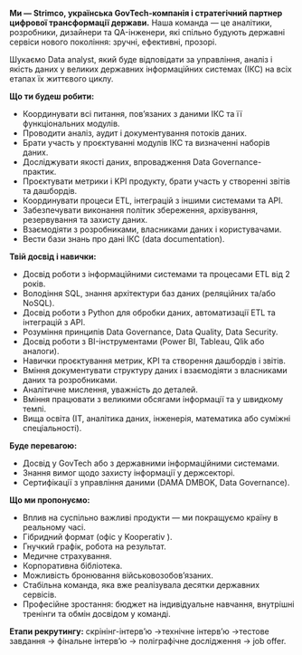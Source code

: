 **Ми — Strimco, українська GovTech-компанія і стратегічний партнер цифрової
трансформації держави.** Наша команда — це аналітики, розробники, дизайнери та
QA-інженери, які спільно будують державні сервіси нового покоління: зручні,
ефективні, прозорі.

Шукаємо Data analyst, який буде відповідати за управління, аналіз і якість
даних у великих державних інформаційних системах (ІКС) на всіх етапах їх
життєвого циклу.

**Що ти будеш робити:**

  * Координувати всі питання, пов’язаних з даними ІКС та її функціональних модулів.
  * Проводити аналіз, аудит і документування потоків даних.
  * Брати участь у проєктуванні модулів ІКС та визначенні наборів даних.
  * Досліджувати якості даних, впровадження Data Governance-практик.
  * Проєктувати метрики і KPI продукту, брати участь у створенні звітів та дашбордів.
  * Координувати процеси ETL, інтеграцій з іншими системами та API.
  * Забезпечувати виконання політик збереження, архівування, резервування та захисту даних.
  * Взаємодіяти з розробниками, власниками даних і користувачами.
  * Вести бази знань про дані ІКС (data documentation).

**Твій досвід і навички:**

  * Досвід роботи з інформаційними системами та процесами ETL від 2 років.
  * Володіння SQL, знання архітектури баз даних (реляційних та/або NoSQL).
  * Досвід роботи з Python для обробки даних, автоматизації ETL та інтеграцій з API.
  * Розуміння принципів Data Governance, Data Quality, Data Security.
  * Досвід роботи з BI-інструментами (Power BI, Tableau, Qlik або аналоги).
  * Навички проєктування метрик, KPI та створення дашбордів і звітів.
  * Вміння документувати структуру даних і взаємодіяти з власниками даних та розробниками.
  * Аналітичне мислення, уважність до деталей.
  * Вміння працювати з великими обсягами інформації та у швидкому темпі.
  * Вища освіта (ІТ, аналітика даних, інженерія, математика або суміжні спеціальності).

**Буде перевагою:**

  * Досвід у GovTech або з державними інформаційними системами.
  * Знання вимог щодо захисту інформації у держсекторі.
  * Сертифікації з управління даними (DAMA DMBOK, Data Governance).

**Що ми пропонуємо:**

  * Вплив на суспільно важливі продукти — ми покращуємо країну в реальному часі.
  * Гібридний формат (офіс у Kooperativ ).
  * Гнучкий графік, робота на результат.
  * Медичне страхування.
  * Корпоративна бібліотека.
  * Можливість бронювання військовозобов’язаних.
  * Стабільна команда, яка вже реалізувала десятки державних сервісів.
  * Професійне зростання: бюджет на індивідуальне навчання, внутрішні тренінги та обмін досвідом у команді.

**Етапи рекрутингу:** скрінінг-інтерв’ю →технічне інтерв’ю →тестове завдання →
фінальне інтерв’ю → поліграфічне дослідження → job offer.